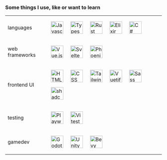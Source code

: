 ### Some things I use, like or want to learn

<table>
  <tr>
    <td>
      languages
    </td>
    <td>

[<img align="left" width="40" height="40" alt="Javascript" src="https://api.iconify.design/devicon:javascript.svg" style="padding: 0 20px 16px 0">](https://en.wikipedia.org/wiki/JavaScript)
[<img align="left" width="40" height="40" alt="Typescript" src="https://api.iconify.design/devicon:typescript.svg" style="padding: 0 20px 16px 0">](https://www.typescriptlang.org)
[<img align="left" width="40" height="40" alt="Rust" src="https://api.iconify.design/vscode-icons:file-type-rust.svg" style="padding: 0 20px 16px 0">](https://www.rust-lang.org)
[<img align="left" width="40" height="40" alt="Elixir" src="https://api.iconify.design/devicon:elixir.svg" style="padding: 0 20px 16px 0">](https://elixir-lang.org)
[<img align="left" width="40" height="40" alt="C#" src="https://api.iconify.design/devicon:csharp.svg" style="padding: 0 20px 16px 0">](https://learn.microsoft.com/pl-pl/dotnet/csharp/)
    </td>
  </tr>
  <tr>
    <td>
      web frameworks
    </td>
    <td>

[<img align="left" width="40" height="40" alt="Vue.js" src="https://api.iconify.design/devicon:vuejs.svg" style="padding: 0 20px 16px 0">](https://vuejs.org)
[<img align="left" width="40" height="40" alt="Svelte" src="https://api.iconify.design/devicon:svelte.svg" style="padding: 0 20px 16px 0">](https://svelte.dev)
[<img align="left" width="40" height="40" alt="Phoenix" src="https://api.iconify.design/devicon:phoenix.svg" style="padding: 0 20px 16px 0">](https://www.phoenixframework.org)
    </td>
  </tr>
  <tr>
    <td>
      frontend UI
    </td>
    <td>

[<img align="left" width="40" height="40" alt="HTML" src="https://api.iconify.design/devicon:html5.svg" style="padding: 0 20px 16px 0">](https://en.wikipedia.org/wiki/HTML)
[<img align="left" width="40" height="40" alt="CSS" src="https://api.iconify.design/devicon:css3.svg" style="padding: 0 20px 16px 0">](https://en.wikipedia.org/wiki/CSS)
[<img align="left" width="40" height="40" alt="TailwindCSS" src="https://api.iconify.design/devicon:tailwindcss.svg" style="padding: 0 20px 16px 0">](https://tailwindcss.com)
[<img align="left" width="40" height="40" alt="Vuetify" src="https://api.iconify.design/devicon:vuetify.svg" style="padding: 0 20px 16px 0">](https://vuetifyjs.com)
[<img align="left" width="40" height="40" alt="Sass" src="https://api.iconify.design/devicon:sass.svg" style="padding: 0 20px 16px 0">](https://sass-lang.com)
[<img align="left" width="40" height="40" alt="shadcn-vue" src="https://api.iconify.design/simple-icons:shadcnui.svg?color=%2341b883" style="padding: 0 20px 16px 0">](https://www.shadcn-vue.com)
    </td>
  </tr>
  <tr>
    <td>
      testing
    </td>
    <td>

[<img align="left" width="40" height="40" alt="Playwright" src="https://api.iconify.design/devicon:playwright.svg" style="padding: 0 20px 16px 0">](https://playwright.dev)
[<img align="left" width="40" height="40" alt="Vitest" src="https://api.iconify.design/devicon:vitest.svg" style="padding: 0 20px 16px 0">](https://vitest.dev)
    </td>
  </tr>
  <tr>
    <td>
      gamedev
    </td>
    <td>

[<img align="left" width="40" height="40" alt="Godot" src="https://api.iconify.design/devicon:godot.svg" style="padding: 0 20px 16px 0">](https://godotengine.org)
[<picture align="left"><source media="(prefers-color-scheme: light)" srcset="https://api.iconify.design/bi:unity.svg?color=%23000000" /><img align="left" width="40" height="40" alt="Unity" src="https://api.iconify.design/bi:unity.svg?color=%23ffffff" style="padding: 0 20px 16px 0"/></picture>](https://unity.com)
[<img align="left" width="40" height="40" alt="Bevy" src="https://api.iconify.design/skill-icons:bevy-dark.svg" style="padding: 0 20px 16px 0">](https://bevyengine.org)
    </td>
  </tr>
</table>
